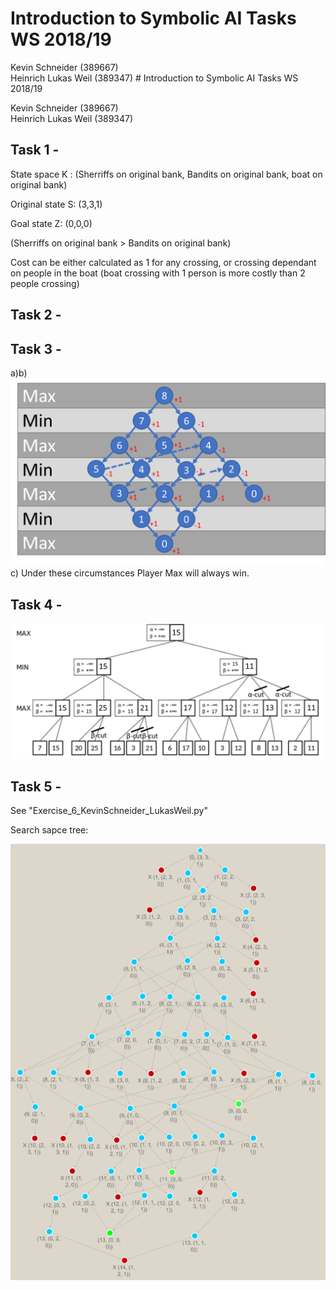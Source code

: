 # Introduction to Symbolic AI  Tasks WS 2018/19

Kevin Schneider (389667)  
Heinrich Lukas Weil (389347)  # Introduction to Symbolic AI  Tasks WS 2018/19

Kevin Schneider (389667)  
Heinrich Lukas Weil (389347)  

## Task 1 -

State space K : (Sherriffs on original bank, Bandits on original bank, boat on original bank)

Original state S: (3,3,1)

Goal state Z: (0,0,0)

(Sherriffs on original bank > Bandits on original bank)

Cost can be either calculated as 1 for any crossing, or crossing dependant on people in the boat (boat crossing with 1 person is more costly than 2 people crossing)

## Task 2 -

## Task 3 -

a)b)
![Task3](pics/MinMaxTree.png)
c) Under these circumstances Player Max will always win.
## Task 4 -

![Task4](pics/alpha_beta_search.png)

## Task 5 -

See "Exercise_6_KevinSchneider_LukasWeil.py"

Search sapce tree:

![Task6](pics/Task6_tree.png)
